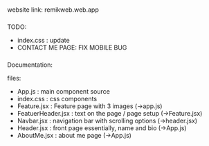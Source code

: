 ###

website link: remikweb.web.app

###
TODO:

- index.css : update
- CONTACT ME PAGE: FIX MOBILE BUG

###

Documentation: 

files:

- App.js : main component source
- index.css : css components
- Feature.jsx : Feature page with 3 images (->app.js)
- FeatuerHeader.jsx : text on the page / page setup (->Feature.jsx)
- Navbar.jsx : navigation bar with scrolling options (->header.jsx)
- Header.jsx : front page essentially, name and bio (->App.js)
- AboutMe.jsx : about me page (->App.js)


